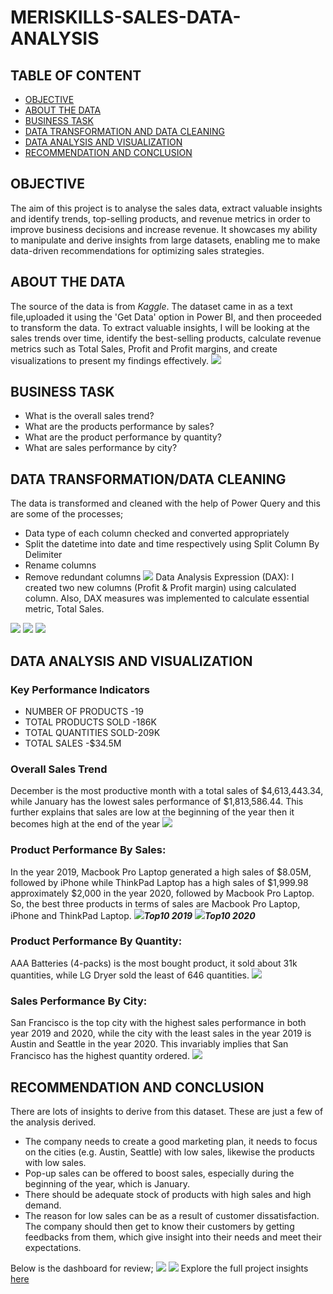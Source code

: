 # MERISKILLS-SALES-DATA-ANALYSIS
## TABLE OF CONTENT
- [OBJECTIVE](#OBJECTIVE)
- [ABOUT THE DATA](#ABOUT_THE_DATA)
- [BUSINESS TASK](#BUSINESS_TASK)
- [DATA TRANSFORMATION AND DATA CLEANING](#[DATA_TRANSFORMATION_AND_DATA_CLEANING])
- [DATA ANALYSIS AND VISUALIZATION](#DATA_ANALYSIS_AND_VISUALIZATION)
- [RECOMMENDATION AND CONCLUSION](#RECOMMENDATION_AND_CONCLUSION)


## OBJECTIVE
The aim of this project is to analyse the sales data, extract valuable insights and identify trends, top-selling products, and revenue metrics in order to improve business decisions and increase revenue. It showcases my ability to manipulate and derive insights from large datasets, enabling me to make data-driven recommendations for optimizing sales strategies.
## ABOUT THE DATA
The source of the data is from *Kaggle*. The dataset came in as a text file,uploaded it using the 'Get Data' option in Power BI, and then proceeded to transform the data. To extract valuable insights, I will be looking at the sales trends over time, identify the best-selling products, calculate revenue metrics such as Total Sales, Profit and Profit margins, and create visualizations to present my findings effectively.
![](Sales_Dataset.PNG)
## BUSINESS TASK
- What is the overall sales trend?
- What are the products performance by sales?
- What are the product performance by quantity?
- What are sales performance by city?
## DATA TRANSFORMATION/DATA CLEANING
The data is transformed and cleaned with the help of Power Query and this are some of the processes;
- Data type of each column checked and converted appropriately
- Split the datetime into date and time respectively using Split Column By Delimiter
- Rename columns
- Remove redundant columns
![](TransformedData.png)
Data Analysis Expression (DAX): I created two new columns (Profit & Profit margin) using calculated column. Also, DAX measures was implemented to calculate essential metric, Total Sales.

![](Profit.PNG)
![](ProfitMargin.PNG)
![](TotalSales.PNG)
## DATA ANALYSIS AND VISUALIZATION
### Key Performance Indicators
- NUMBER OF PRODUCTS -19
- TOTAL PRODUCTS SOLD -186K
- TOTAL QUANTITIES SOLD-209K
- TOTAL SALES -$34.5M
### Overall Sales Trend
December is the most productive month with a total sales of $4,613,443.34, while January has the lowest sales performance of $1,813,586.44. This further explains that sales are low at the beginning of the year then it becomes high at the end of the year
![](Sales_Trend.png)
### Product Performance By Sales: 
In the year 2019, Macbook Pro Laptop generated a high sales of $8.05M, followed by iPhone while ThinkPad Laptop has a high sales of $1,999.98 approximately $2,000 in the year 2020, followed by Macbook Pro Laptop. So, the best three products in terms of sales are Macbook Pro Laptop, iPhone and ThinkPad Laptop.
![](Top10Products_2019.png)**_Top10 2019_**
![](Top10Products_2020.png)**_Top10 2020_**
### Product Performance By Quantity: 
AAA Batteries (4-packs) is the most bought product, it sold about 31k quantities, while LG Dryer sold the least of 646 quantities.
![](ProductQuantity.png)
### Sales Performance By City:
San Francisco is the top city with the highest sales performance in both year 2019 and 2020, while the city with the least sales in the year 2019 is Austin and Seattle in the year 2020. This invariably implies that San Francisco has the highest quantity ordered.
![](SalesPerformanceByCity.png)
## RECOMMENDATION AND CONCLUSION
There are lots of insights to derive from this dataset. These are just a few of the analysis derived.
- The company needs to create a good marketing plan, it needs to focus on the cities (e.g. Austin, Seattle) with low sales, likewise the products with low sales.
- Pop-up sales can be offered to boost sales, especially during the beginning of the year, which is January.
- There should be adequate stock of products with high sales and high demand.
- The reason for low sales can be as a result of customer dissatisfaction. The company should then get to know their customers by getting feedbacks from them, which give insight into their needs and meet their expectations.
  
Below is the dashboard for review;
![](DASHBOARD1.png)
![](DASHBOARD2.png)
Explore the full project insights [here](https://tinyurl.com/MeriSkillsSalesAnalysis)
